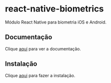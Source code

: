 # react-native-biometrics

Módulo React Native para biometria iOS e Android.

## Documentação

Clique [aqui](https://github.com/SelfLender/react-native-biometrics) para ver a documentação.

## Instalação

Clique [aqui](https://www.npmjs.com/package/react-native-biometrics) para fazer a instalação.
